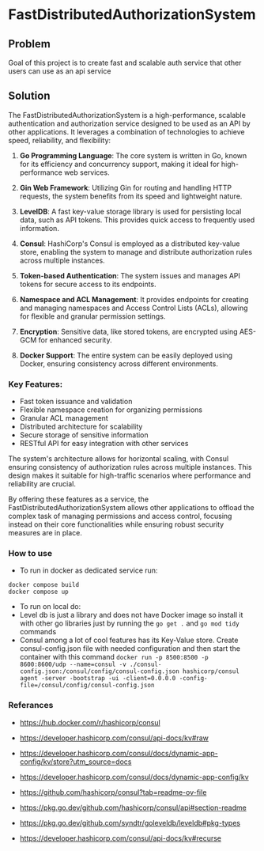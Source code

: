 # FastDistributedAuthorizationSystem

## Problem
Goal of this project is to create fast and scalable auth service that other users can use as an api service

## Solution

The FastDistributedAuthorizationSystem is a high-performance, scalable authentication and authorization service designed to be used as an API by other applications. It leverages a combination of technologies to achieve speed, reliability, and flexibility:

1. **Go Programming Language**: The core system is written in Go, known for its efficiency and concurrency support, making it ideal for high-performance web services.

2. **Gin Web Framework**: Utilizing Gin for routing and handling HTTP requests, the system benefits from its speed and lightweight nature.

3. **LevelDB**: A fast key-value storage library is used for persisting local data, such as API tokens. This provides quick access to frequently used information.

4. **Consul**: HashiCorp's Consul is employed as a distributed key-value store, enabling the system to manage and distribute authorization rules across multiple instances.

5. **Token-based Authentication**: The system issues and manages API tokens for secure access to its endpoints.

6. **Namespace and ACL Management**: It provides endpoints for creating and managing namespaces and Access Control Lists (ACLs), allowing for flexible and granular permission settings.

7. **Encryption**: Sensitive data, like stored tokens, are encrypted using AES-GCM for enhanced security.

8. **Docker Support**: The entire system can be easily deployed using Docker, ensuring consistency across different environments.

### Key Features:

- Fast token issuance and validation
- Flexible namespace creation for organizing permissions
- Granular ACL management
- Distributed architecture for scalability
- Secure storage of sensitive information
- RESTful API for easy integration with other services

The system's architecture allows for horizontal scaling, with Consul ensuring consistency of authorization rules across multiple instances. This design makes it suitable for high-traffic scenarios where performance and reliability are crucial.

By offering these features as a service, the FastDistributedAuthorizationSystem allows other applications to offload the complex task of managing permissions and access control, focusing instead on their core functionalities while ensuring robust security measures are in place.

### How to use
- To run in docker as dedicated service run:
```
docker compose build
docker compose up
```
- To run on local do:
- Level db is just a library and does not have Docker image so install it with other go libraries just by running the `go get .` and `go mod tidy` commands
- Consul among a lot of cool features has its Key-Value store. Create consul-config.json file with needed configuration and then start the container with this command `docker run -p 8500:8500 -p 8600:8600/udp --name=consul -v ./consul-config.json:/consul/config/consul-config.json hashicorp/consul agent -server -bootstrap -ui -client=0.0.0.0 -config-file=/consul/config/consul-config.json`

### Referances
- https://hub.docker.com/r/hashicorp/consul

- https://developer.hashicorp.com/consul/api-docs/kv#raw
- https://developer.hashicorp.com/consul/docs/dynamic-app-config/kv/store?utm_source=docs
- https://developer.hashicorp.com/consul/docs/dynamic-app-config/kv
- https://github.com/hashicorp/consul?tab=readme-ov-file

- https://pkg.go.dev/github.com/hashicorp/consul/api#section-readme

- https://pkg.go.dev/github.com/syndtr/goleveldb/leveldb#pkg-types
- https://developer.hashicorp.com/consul/api-docs/kv#recurse